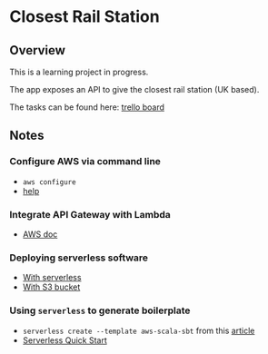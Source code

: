 # Closest Rail Station

## Overview

This is a learning project in progress.

The app exposes an API to give the closest rail station (UK based).

The tasks can be found here: [trello board](https://trello.com/b/KLKXcGcC)

## Notes

### Configure AWS via command line

- `aws configure`
- [help](https://docs.aws.amazon.com/cli/latest/userguide/cli-chap-configure.html)

### Integrate API Gateway with Lambda

- [AWS doc](https://docs.aws.amazon.com/lambda/latest/dg/with-on-demand-https-example.html)

### Deploying serverless software

- [With serverless](https://read.acloud.guru/continuous-deployment-with-serverless-and-circleci-772f990820ee)
- [With S3 bucket](https://vmokshagroup.com/blog/automating-deployment-of-aws-lambda/)

### Using `serverless` to generate boilerplate

- `serverless create --template aws-scala-sbt` from this [article](https://medium.com/@mkotsur/this-is-why-you-should-consider-using-aws-lambda-scala-6b3ea841f8b0)
- [Serverless Quick Start](https://serverless.com/framework/docs/providers/aws/guide/quick-start/)
